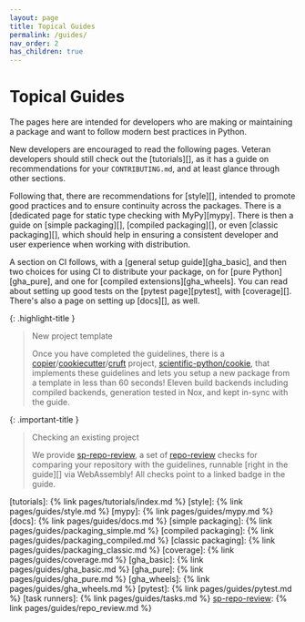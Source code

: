 ```yaml
---
layout: page
title: Topical Guides
permalink: /guides/
nav_order: 2
has_children: true
---
```


# Topical Guides

The pages here are intended for developers who are making or maintaining a
package and want to follow modern best practices in Python.

New developers are encouraged to read the following pages. Veteran developers
should still check out the [tutorials][], as it has a guide on recommendations
for your `CONTRIBUTING.md`, and at least glance through other sections.

Following that, there are recommendations for [style][], intended to promote
good practices and to ensure continuity across the packages. There is a
[dedicated page for static type checking with MyPy][mypy]. There is then a guide
on [simple packaging][], [compiled packaging][], or even [classic packaging][],
which should help in ensuring a consistent developer and user experience when
working with distribution.

A section on CI follows, with a [general setup guide][gha_basic], and then two
choices for using CI to distribute your package, on for [pure Python][gha_pure],
and one for [compiled extensions][gha_wheels]. You can read about setting up
good tests on the [pytest page][pytest], with [coverage][]. There's also a page
on setting up [docs][], as well.

{: .highlight-title }

> New project template
>
> Once you have completed the guidelines, there is a
> [copier][]/[cookiecutter][]/[cruft][] project, [scientific-python/cookie][],
> that implements these guidelines and lets you setup a new package from a
> template in less than 60 seconds! Eleven build backends including compiled
> backends, generation tested in Nox, and kept in-sync with the guide.

{: .important-title }

> Checking an existing project
>
> We provide [sp-repo-review][], a set of [repo-review][] checks for comparing
> your repository with the guidelines, runnable [right in the guide][] via
> WebAssembly! All checks point to a linked badge in the guide.

<!-- prettier-ignore-start -->

[tutorials]:          {% link pages/tutorials/index.md %}
[style]:              {% link pages/guides/style.md %}
[mypy]:               {% link pages/guides/mypy.md %}
[docs]:               {% link pages/guides/docs.md %}
[simple packaging]:   {% link pages/guides/packaging_simple.md %}
[compiled packaging]: {% link pages/guides/packaging_compiled.md %}
[classic packaging]:  {% link pages/guides/packaging_classic.md %}
[coverage]:           {% link pages/guides/coverage.md %}
[gha_basic]:          {% link pages/guides/gha_basic.md %}
[gha_pure]:           {% link pages/guides/gha_pure.md %}
[gha_wheels]:         {% link pages/guides/gha_wheels.md %}
[pytest]:             {% link pages/guides/pytest.md %}
[task runners]:       {% link pages/guides/tasks.md  %}
[sp-repo-review]:     {% link pages/guides/repo_review.md %}

[cookiecutter]:             https://cookiecutter.readthedocs.io
[copier]:                   https://copier.readthedocs.io
[cruft]:                    https://cruft.github.io/cruft
[repo-review]:              https://repo-review.readthedocs.io
[sp-repo-review]:           https://pypi.org/project/sp-repo-review
[scientific-python/cookie]: https://github.com/scientific-python/cookie

<!-- prettier-ignore-end -->
